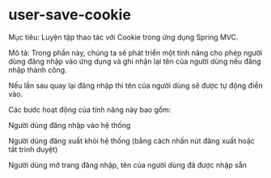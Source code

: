 # user-save-cookie
Mục tiêu:
Luyện tập thao tác với Cookie trong ứng dụng Spring MVC.

Mô tả:
Trong phần này, chúng ta sẽ phát triển một tính năng cho phép người dùng đăng nhập vào ứng dụng và ghi nhận lại tên của người dùng nếu đăng nhập thành công.

Nếu lần sau quay lại đăng nhập thì tên của người dùng sẽ được tự động điền vào.

Các bước hoạt động của tính năng này bao gồm:

Người dùng đăng nhập vào hệ thống

Người dùng đăng xuất khỏi hệ thống (bằng cách nhấn nút đăng xuất hoặc tắt trình duyệt)

Người dùng mở trang đăng nhập, tên của người dùng đã được nhập sẵn
